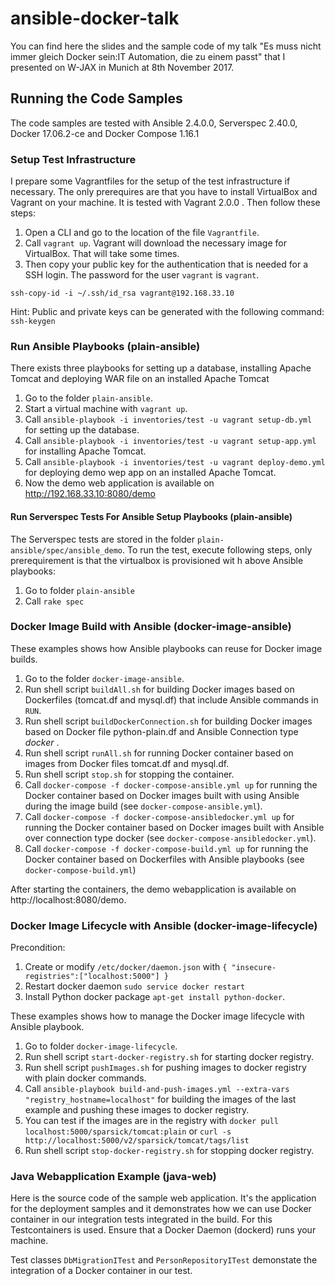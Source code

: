 # ansible-docker-talk
You can find here the slides and the sample code of my talk "Es muss nicht immer gleich Docker sein:IT Automation, die zu einem passt" that I presented on W-JAX in Munich at 8th November 2017.


## Running the Code Samples
The code samples are tested with Ansible 2.4.0.0, Serverspec 2.40.0, Docker 17.06.2-ce and Docker Compose 1.16.1

### Setup Test Infrastructure
I prepare some Vagrantfiles for the setup of the test infrastructure if necessary. The only prerequires are that you have to install VirtualBox and Vagrant on your machine. It is tested with Vagrant 2.0.0 . Then follow these steps:

1. Open a CLI and go to the location of the file `Vagrantfile`.
2. Call `vagrant up`. Vagrant will download the necessary image for VirtualBox. That will take some times.
3. Then copy your public key for the authentication that is needed for a SSH login. The password for the user `vagrant` is `vagrant`.
```
ssh-copy-id -i ~/.ssh/id_rsa vagrant@192.168.33.10
```
Hint: Public and private keys can be generated with the following command: `ssh-keygen`

### Run Ansible Playbooks (plain-ansible)
There exists three playbooks for setting up a database, installing Apache Tomcat and deploying WAR file on an installed Apache Tomcat

1. Go to the folder `plain-ansible`.
2. Start a virtual machine with `vagrant up`.
2. Call `ansible-playbook -i inventories/test -u vagrant setup-db.yml` for setting up the database.
3. Call `ansible-playbook -i inventories/test -u vagrant setup-app.yml` for installing Apache Tomcat.
4. Call `ansible-playbook -i inventories/test -u vagrant deploy-demo.yml` for deploying demo wep app on an installed Apache Tomcat.
5. Now the demo web application is available on http://192.168.33.10:8080/demo


#### Run Serverspec Tests For Ansible Setup Playbooks (plain-ansible)
The Serverspec tests are stored in the folder `plain-ansible/spec/ansible_demo`. To run the test, execute following steps, only prerequirement is that the virtualbox is provisioned wit h above Ansible playbooks:

1. Go to folder `plain-ansible`
2. Call `rake spec`

### Docker Image Build with Ansible (docker-image-ansible)
These examples shows how Ansible playbooks can reuse for Docker image builds.

1. Go to the folder `docker-image-ansible`.
2. Run shell script `buildAll.sh` for building Docker images based on Dockerfiles (tomcat.df and mysql.df) that include Ansible commands in `RUN`.
3. Run shell script `buildDockerConnection.sh` for building Docker images based on Docker file python-plain.df and Ansible Connection type _docker_ .
3. Run shell script `runAll.sh` for running Docker container based on images from Docker files tomcat.df and mysql.df.
4. Run shell script `stop.sh` for stopping the container.
5. Call `docker-compose -f docker-compose-ansible.yml up` for running the Docker container based on Docker images built with using Ansible during the image build (see `docker-compose-ansible.yml`).
5. Call `docker-compose -f docker-compose-ansibledocker.yml up` for running the Docker container based on Docker images built with Ansible over connection type docker (see `docker-compose-ansibledocker.yml`).
6. Call `docker-compose -f docker-compose-build.yml up` for running the Docker container based on Dockerfiles with Ansible playbooks (see `docker-compose-build.yml`)

After starting the containers, the demo webapplication is available on http://localhost:8080/demo.

### Docker Image Lifecycle with Ansible (docker-image-lifecycle)
Precondition:
1. Create or modify `/etc/docker/daemon.json` with `{ "insecure-registries":["localhost:5000"] }`
2. Restart docker daemon `sudo service docker restart`
3. Install Python docker package `apt-get install python-docker`.

These examples shows how to manage the Docker image lifecycle with Ansible playbook.
1. Go to folder `docker-image-lifecycle`.
1. Run shell script `start-docker-registry.sh` for starting docker registry.
2. Run shell script `pushImages.sh` for pushing images to docker registry with plain docker commands.
3. Call `ansible-playbook build-and-push-images.yml --extra-vars "registry_hostname=localhost"` for building the images of the last example and pushing these images to docker registry.
4. You can test if the images are in the registry with `docker pull localhost:5000/sparsick/tomcat:plain` or `curl -s http://localhost:5000/v2/sparsick/tomcat/tags/list`
5. Run shell script `stop-docker-registry.sh` for stopping docker registry.

### Java Webapplication Example (java-web)
Here is the source code of the sample web application. It's the application for the deployment samples and it demonstrates how we can use Docker container in our integration tests integrated in the build. For this Testcontainers is used. Ensure that a Docker Daemon (dockerd) runs your machine.

Test classes `DbMigrationITest` and `PersonRepositoryITest` demonstate the integration of a Docker container in our test.
